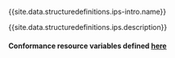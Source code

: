 {{site.data.structuredefinitions.ips-intro.name}}

{{site.data.structuredefinitions.ips.description}}

#### Conformance resource variables defined [here](http://wiki.hl7.org/index.php?title=IG_Publisher_Documentation#Jekyll)
